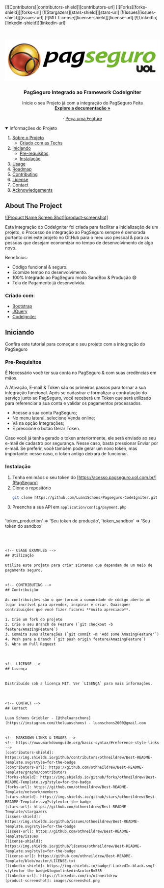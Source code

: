 <!--
*** Thanks for checking out the Best-README-Template. If you have a suggestion
*** that would make this better, please fork the repo and create a pull request
*** or simply open an issue with the tag "enhancement".
*** Thanks again! Now go create something AMAZING! :D
-->



<!-- PROJECT SHIELDS -->
<!--
*** I'm using markdown "reference style" links for readability.
*** Reference links are enclosed in brackets [ ] instead of parentheses ( ).
*** See the bottom of this document for the declaration of the reference variables
*** for contributors-url, forks-url, etc. This is an optional, concise syntax you may use.
*** https://www.markdownguide.org/basic-syntax/#reference-style-links
-->
[![Contributors][contributors-shield]][contributors-url]
[![Forks][forks-shield]][forks-url]
[![Stargazers][stars-shield]][stars-url]
[![Issues][issues-shield]][issues-url]
[![MIT License][license-shield]][license-url]
[![LinkedIn][linkedin-shield]][linkedin-url]



<!-- PROJECT LOGO -->
<br />
<p align="center">
  <a href="#">
    <img src="images/logo.png" alt="Logo">
  </a>

  <h3 align="center">PagSeguro Integrado ao Framework CodeIgniter</h3>

  <p align="center">
    Inicie o seu Projeto já com a integração do PagSeguro Feita
    <br />
    <a href="https://github.com/othneildrew/Best-README-Template"><strong>Explore a documentação »</strong></a>
    <br />
    <br />
    ·
    <a href="https://github.com/othneildrew/Best-README-Template/issues">Peça uma Feature</a>
  </p>
</p>



<!-- TABLE OF CONTENTS -->
<details open="open">
  <summary>Informações do Projeto</summary>
  <ol>
    <li>
      <a href="#about-the-project">Sobre o Projeto</a>
      <ul>
        <li><a href="#built-with">Criado com as Techs</a></li>
      </ul>
    </li>
    <li>
      <a href="#getting-started">Iniciando</a>
      <ul>
        <li><a href="#prerequisites">Pre-requisitos</a></li>
        <li><a href="#installation">Instalação</a></li>
      </ul>
    </li>
    <li><a href="#usage">Usage</a></li>
    <li><a href="#roadmap">Roadmap</a></li>
    <li><a href="#contributing">Contributing</a></li>
    <li><a href="#license">License</a></li>
    <li><a href="#contact">Contact</a></li>
    <li><a href="#acknowledgements">Acknowledgements</a></li>
  </ol>
</details>



<!-- ABOUT THE PROJECT -->
## About The Project

[![Product Name Screen Shot][product-screenshot]](https://example.com)

Esta integração do CodeIgniter foi criada para facilitar a inicialização de um projeto, o Processo de integração ao PagSeguro sempre é demorada portanto criei este projeto no GitHub para o meu uso pessoal & para as pessoas que desejam economizar no tempo de desenvolvimento de algo novo.

Benefícios:
* Código funcional & seguro.
* Ecomize tempo no desenvolvimento.
* 100% Integrado ao PagSeguro modo SandBox & Produção :smile:
* Tela de Pagamento já desenvolvida.


### Criado com:

* [Bootstrap](https://getbootstrap.com)
* [JQuery](https://jquery.com)
* [CodeIgniter](https://codeigniter.com)



<!-- GETTING STARTED -->
## Iniciando

Confira este tutorial para começar o seu projeto com a integração do PagSeguro

### Pre-Requisitos

É Necessário você ter sua conta no PagSeguro & com suas credências em mãos.

A Ativação, E-mail & Token são os primeiros passos para tornar a sua integração funcional. Após se cadastrar e formalizar a contratação do serviço junto ao PagSeguro, você receberá um Token que será utilizado para referenciar a sua conta e validar os pagamentos processados.

* Acesse a sua conta PagSeguro;
* No menu lateral, selecione Venda online; 
* Vá na opção Integrações;
* E pressione o botão Gerar Token.

Caso você já tenha gerado o token anteriormente, ele será enviado ao seu e-mail de cadastro por segurança. Nesse caso, basta pressionar Enviar por e-mail. Se preferir, você também pode gerar um novo token, mas importante: nesse caso, o token antigo deixará de funcionar.


### Instalação

1. Tenha em mãos o seu token do [https://acesso.pagseguro.uol.com.br/](PagSeguro)
2. Clone o repositório
   ```sh
   git clone https://github.com/Luan1Schons/Pagseguro-CodeIgniter.git
   ```
3. Preencha a sua API em `application/config/payment.php`
   ```JS
  'token_production' => 'Seu token de produção',
  'token_sandbox' => 'Seu token do sandbox'
   ```



<!-- USAGE EXAMPLES -->
## Utilização

Utilize este projeto para criar sistemas que dependam de um meio de pagamento seguro.


<!-- CONTRIBUTING -->
## Contribuição

As contribuições são o que tornam a comunidade de código aberto um lugar incrível para aprender, inspirar e criar. Quaisquer contribuições que você fizer ficarei **muito apreciado**.

1. Crie um fork do projeto
2. Crie o seu Branch de Feature (`git checkout -b feature/AmazingFeature`)
3. Commita suas alterações (`git commit -m 'Add some AmazingFeature'`)
4. Push para a Branch (`git push origin feature/AmazingFeature`)
5. Abra um Pull Request



<!-- LICENSE -->
## Lisença


Distribuído sob a licença MIT. Ver `LISENÇA` para mais informações.



<!-- CONTACT -->
## Contact

Luan Schons Griebler - [@theluanschons](https://instagram.com/theluanschons) - luanschons2000@gmail.com


<!-- MARKDOWN LINKS & IMAGES -->
<!-- https://www.markdownguide.org/basic-syntax/#reference-style-links -->
[contributors-shield]: https://img.shields.io/github/contributors/othneildrew/Best-README-Template.svg?style=for-the-badge
[contributors-url]: https://github.com/othneildrew/Best-README-Template/graphs/contributors
[forks-shield]: https://img.shields.io/github/forks/othneildrew/Best-README-Template.svg?style=for-the-badge
[forks-url]: https://github.com/othneildrew/Best-README-Template/network/members
[stars-shield]: https://img.shields.io/github/stars/othneildrew/Best-README-Template.svg?style=for-the-badge
[stars-url]: https://github.com/othneildrew/Best-README-Template/stargazers
[issues-shield]: https://img.shields.io/github/issues/othneildrew/Best-README-Template.svg?style=for-the-badge
[issues-url]: https://github.com/othneildrew/Best-README-Template/issues
[license-shield]: https://img.shields.io/github/license/othneildrew/Best-README-Template.svg?style=for-the-badge
[license-url]: https://github.com/othneildrew/Best-README-Template/blob/master/LICENSE.txt
[linkedin-shield]: https://img.shields.io/badge/-LinkedIn-black.svg?style=for-the-badge&logo=linkedin&colorB=555
[linkedin-url]: https://linkedin.com/in/othneildrew
[product-screenshot]: images/screenshot.png